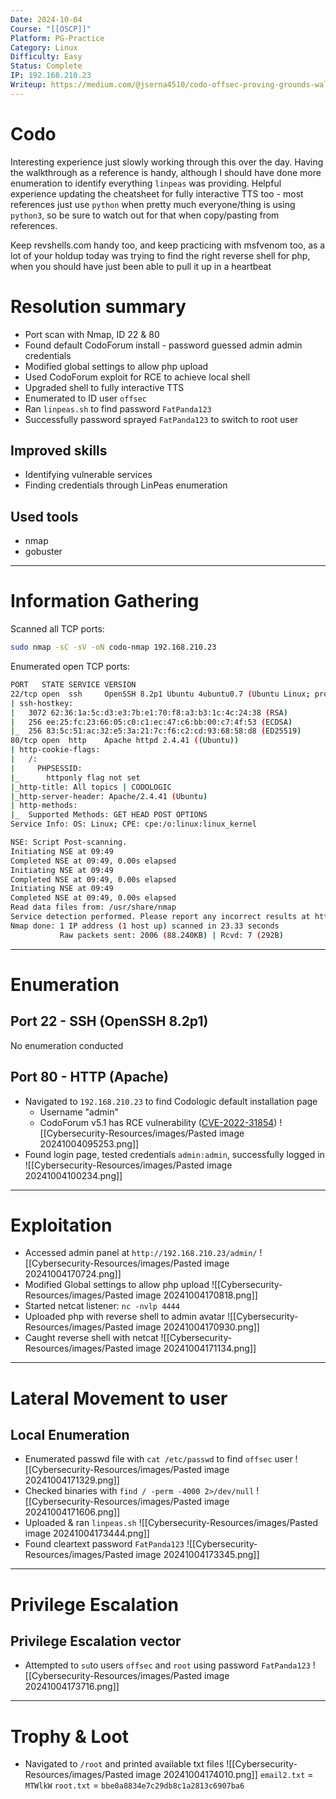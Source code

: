 ```yaml
---
Date: 2024-10-04
Course: "[[OSCP]]"
Platform: PG-Practice
Category: Linux
Difficulty: Easy
Status: Complete
IP: 192.168.210.23
Writeup: https://medium.com/@jserna4510/codo-offsec-proving-grounds-walkthrough-92a7dd5aa119
---
```

# Codo
Interesting experience just slowly working through this over the day. Having the walkthrough as a reference is handy, although I should have done more enumeration to identify everything `linpeas` was providing. Helpful experience updating the cheatsheet for fully interactive TTS too - most references just use `python` when pretty much everyone/thing is using `python3`, so be sure to watch out for that when copy/pasting from references.

Keep revshells.com handy too, and keep practicing with msfvenom too, as a lot of your holdup today was trying to find the right reverse shell for php, when you should have just been able to pull it up in a heartbeat

# Resolution summary
- Port scan with Nmap, ID 22 & 80
- Found default CodoForum install - password guessed admin admin credentials
- Modified global settings to allow php upload
- Used CodoForum exploit for RCE to achieve local shell
- Upgraded shell to fully interactive TTS
- Enumerated to ID user `offsec`
- Ran `linpeas.sh` to find password `FatPanda123`
- Successfully password sprayed `FatPanda123` to switch to root user
## Improved skills
- Identifying vulnerable services
- Finding credentials through LinPeas enumeration

## Used tools
- nmap
- gobuster

---

# Information Gathering
Scanned all TCP ports:
```bash
sudo nmap -sC -sV -oN codo-nmap 192.168.210.23
```

Enumerated open TCP ports:
```bash
PORT   STATE SERVICE VERSION
22/tcp open  ssh     OpenSSH 8.2p1 Ubuntu 4ubuntu0.7 (Ubuntu Linux; protocol 2.0)
| ssh-hostkey: 
|   3072 62:36:1a:5c:d3:e3:7b:e1:70:f8:a3:b3:1c:4c:24:38 (RSA)
|   256 ee:25:fc:23:66:05:c0:c1:ec:47:c6:bb:00:c7:4f:53 (ECDSA)
|_  256 83:5c:51:ac:32:e5:3a:21:7c:f6:c2:cd:93:68:58:d8 (ED25519)
80/tcp open  http    Apache httpd 2.4.41 ((Ubuntu))
| http-cookie-flags: 
|   /: 
|     PHPSESSID: 
|_      httponly flag not set
|_http-title: All topics | CODOLOGIC
|_http-server-header: Apache/2.4.41 (Ubuntu)
| http-methods: 
|_  Supported Methods: GET HEAD POST OPTIONS
Service Info: OS: Linux; CPE: cpe:/o:linux:linux_kernel

NSE: Script Post-scanning.
Initiating NSE at 09:49
Completed NSE at 09:49, 0.00s elapsed
Initiating NSE at 09:49
Completed NSE at 09:49, 0.00s elapsed
Initiating NSE at 09:49
Completed NSE at 09:49, 0.00s elapsed
Read data files from: /usr/share/nmap
Service detection performed. Please report any incorrect results at https://nmap.org/submit/ .
Nmap done: 1 IP address (1 host up) scanned in 23.33 seconds
           Raw packets sent: 2006 (88.240KB) | Rcvd: 7 (292B)
```

---
# Enumeration
## Port 22 - SSH (OpenSSH 8.2p1)
No enumeration conducted
## Port 80 - HTTP (Apache)
- Navigated to `192.168.210.23` to find Codologic default installation page
	- Username "admin"
	- CodoForum v5.1 has RCE vulnerability ([CVE-2022-31854](https://pentest-tools.com/vulnerabilities-exploits/codoforum-51-arbitrary-file-upload_3201))
![[Cybersecurity-Resources/images/Pasted image 20241004095253.png]]
-  Found login page, tested credentials `admin:admin`, successfully logged in
![[Cybersecurity-Resources/images/Pasted image 20241004100234.png]]
---
# Exploitation
- Accessed admin panel at `http://192.168.210.23/admin/`
![[Cybersecurity-Resources/images/Pasted image 20241004170724.png]]
- Modified Global settings to allow php upload
![[Cybersecurity-Resources/images/Pasted image 20241004170818.png]]
- Started netcat listener: `nc -nvlp 4444`
- Uploaded php with reverse shell to admin avatar
![[Cybersecurity-Resources/images/Pasted image 20241004170930.png]]
- Caught reverse shell with netcat
![[Cybersecurity-Resources/images/Pasted image 20241004171134.png]]
---
# Lateral Movement to user
## Local Enumeration
- Enumerated passwd file with `cat /etc/passwd` to find `offsec` user
![[Cybersecurity-Resources/images/Pasted image 20241004171329.png]]
- Checked binaries with `find / -perm -4000 2>/dev/null`
![[Cybersecurity-Resources/images/Pasted image 20241004171606.png]]
- Uploaded & ran `linpeas.sh`
![[Cybersecurity-Resources/images/Pasted image 20241004173444.png]]
- Found cleartext password `FatPanda123`
![[Cybersecurity-Resources/images/Pasted image 20241004173345.png]]
---
# Privilege Escalation

## Privilege Escalation vector
- Attempted to `su`to users `offsec` and `root` using password `FatPanda123`
![[Cybersecurity-Resources/images/Pasted image 20241004173716.png]]
---
# Trophy & Loot
- Navigated to `/root` and printed available txt files
![[Cybersecurity-Resources/images/Pasted image 20241004174010.png]]
`email2.txt` = `MTWlkW`
`root.txt` = `bbe0a8834e7c29db8c1a2813c6907ba6`